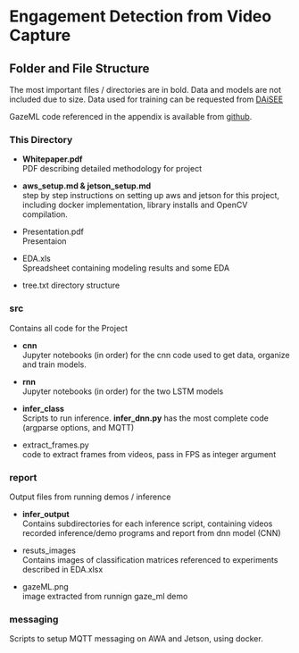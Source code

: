 # Engagement Detection from Video Capture

## Folder and File Structure
The most important files / directories are in bold. Data and models are not included due to size. Data used for training can be requested from [DAiSEE](https://iith.ac.in/~daisee-dataset/)

GazeML code referenced in the appendix is available from [github](https://github.com/swook/GazeML/blob/master/src/elg_demo.py).

### This Directory

- __Whitepaper.pdf__  
PDF describing detailed methodology for project

- __aws_setup.md & jetson_setup.md__  
step by step instructions on setting up aws and jetson for this project, including docker implementation, library installs and OpenCV compilation.

- Presentation.pdf     
Presentaion

- EDA.xls  
Spreadsheet containing modeling results and some EDA

- tree.txt
directory structure

### src
Contains all code for the Project

- __cnn__  
Jupyter notebooks (in order) for the cnn code used to get data, organize and train models.

- __rnn__  
Jupyter notebooks (in order) for the two LSTM models

- __infer_class__  
Scripts to run inference. __infer_dnn.py__ has the most complete code (argparse options, and MQTT)

- extract_frames.py  
code to extract frames from videos, pass in FPS as integer argument

### report
Output files from running demos / inference

- __infer_output__  
Contains subdirectories for each inference script, containing videos recorded inference/demo programs and report from dnn model (CNN)

- resuts_images   
Contains images of classification matrices referenced to experiments described in EDA.xlsx

- gazeML.png  
image extracted from runnign gaze_ml demo

### messaging
Scripts to setup MQTT messaging on AWA and Jetson, using docker.
